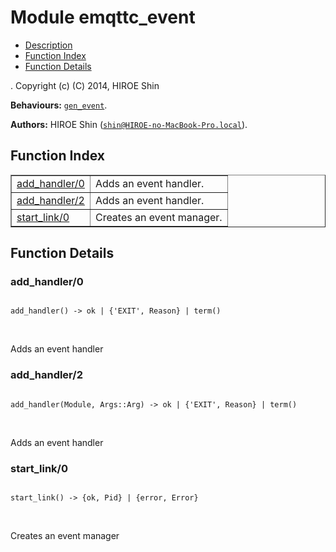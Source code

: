 

# Module emqttc_event #
* [Description](#description)
* [Function Index](#index)
* [Function Details](#functions)


.
Copyright (c) (C) 2014, HIROE Shin

__Behaviours:__ [`gen_event`](gen_event.md).

__Authors:__ HIROE Shin ([`shin@HIROE-no-MacBook-Pro.local`](mailto:shin@HIROE-no-MacBook-Pro.local)).
<a name="index"></a>

## Function Index ##


<table width="100%" border="1" cellspacing="0" cellpadding="2" summary="function index"><tr><td valign="top"><a href="#add_handler-0">add_handler/0</a></td><td>
Adds an event handler.</td></tr><tr><td valign="top"><a href="#add_handler-2">add_handler/2</a></td><td>
Adds an event handler.</td></tr><tr><td valign="top"><a href="#start_link-0">start_link/0</a></td><td>
Creates an event manager.</td></tr></table>


<a name="functions"></a>

## Function Details ##

<a name="add_handler-0"></a>

### add_handler/0 ###


<pre><code>
add_handler() -&gt; ok | {'EXIT', Reason} | term()
</code></pre>
<br />


Adds an event handler

<a name="add_handler-2"></a>

### add_handler/2 ###


<pre><code>
add_handler(Module, Args::Arg) -&gt; ok | {'EXIT', Reason} | term()
</code></pre>
<br />


Adds an event handler

<a name="start_link-0"></a>

### start_link/0 ###


<pre><code>
start_link() -&gt; {ok, Pid} | {error, Error}
</code></pre>
<br />


Creates an event manager

